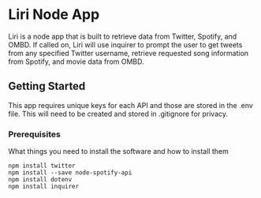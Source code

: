 # Liri Node App

Liri is a node app that is built to retrieve data from Twitter, Spotify, and OMBD. If called on, Liri will use inquirer to prompt the user to get tweets from any specified Twitter username, retrieve requested song information from Spotify, and movie data from OMBD. 

## Getting Started

This app requires unique keys for each API and those are stored in the .env file. This will need to be created and stored in .gitignore for privacy. 

### Prerequisites

What things you need to install the software and how to install them

```
npm install twitter
npm install --save node-spotify-api
npm install dotenv
npm install inquirer
```


